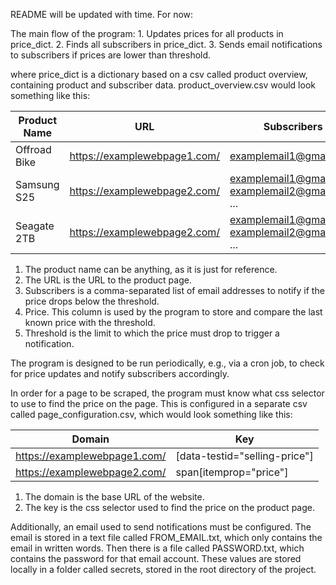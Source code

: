 README will be updated with time. 
For now:

  The main flow of the program:
    1. Updates prices for all products in price_dict.
    2. Finds all subscribers in price_dict.
    3. Sends email notifications to subscribers if prices are lower than threshold.

where price_dict is a dictionary based on a csv called product overview, containing product and subscriber data.
product_overview.csv would look something like this:


| Product Name | URL                          | Subscribers                                   | Price | Threshold |
|-------------|------------------------------|-----------------------------------------------|-------|-----------|
| Offroad Bike| https://examplewebpage1.com/ | examplemail1@gmail.com                        | 1.0   | 8000.0    |
| Samsung S25 | https://examplewebpage2.com/ | examplemail1@gmail.com, examplemail2@gmail.com, ... | 1.0   | 160.0     |
| Seagate 2TB| https://examplewebpage2.com/ | examplemail1@gmail.com, examplemail2@gmail.com, ... | 1.0   | 165.0     |

1. The product name can be anything, as it is just for reference. 
2. The URL is the URL to the product page.
3. Subscribers is a comma-separated list of email addresses to notify if the price drops below the threshold.
4. Price. This column is used by the program to store and compare the last known price with the threshold.
5. Threshold is the limit to which the price must drop to trigger a notification.

  The program is designed to be run periodically, e.g., via a cron job, to check for price updates and notify subscribers accordingly.
  
In order for a page to be scraped, the program must know what css selector to use to find the price on the page. 
This is configured in a separate csv called page_configuration.csv, which would look something like this:

| Domain                       | Key                                                                                                                          |
|------------------------------|------------------------------------------------------------------------------------------------------------------------------|
| https://examplewebpage1.com/ | [data-testid="selling-price"]                                                                                                |
| https://examplewebpage2.com/ | span[itemprop="price"]                                                                                                       |


1. The domain is the base URL of the website.
2. The key is the css selector used to find the price on the product page.

Additionally, an email used to send notifications must be configured. The email is stored in a text file called FROM_EMAIL.txt,
which only contains the email in written words. Then there is a file called PASSWORD.txt, which contains the password for that email account.
These values are stored locally in a folder called secrets, stored in the root directory of the project.